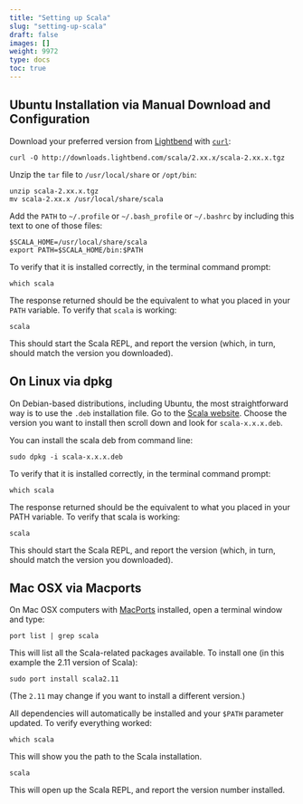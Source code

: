 ```yaml
---
title: "Setting up Scala"
slug: "setting-up-scala"
draft: false
images: []
weight: 9972
type: docs
toc: true
---
```


## Ubuntu Installation via Manual Download and Configuration
Download your preferred version from [Lightbend][1] with [`curl`][2]:

```
curl -O http://downloads.lightbend.com/scala/2.xx.x/scala-2.xx.x.tgz
```

Unzip the `tar` file to `/usr/local/share` or `/opt/bin`:

```
unzip scala-2.xx.x.tgz 
mv scala-2.xx.x /usr/local/share/scala
```

Add the `PATH` to `~/.profile` or `~/.bash_profile` or `~/.bashrc` by including this text to one of those files:
```
$SCALA_HOME=/usr/local/share/scala
export PATH=$SCALA_HOME/bin:$PATH
```

To verify that it is installed correctly, in the terminal command prompt:
```
which scala
```
The response returned should be the equivalent to what you placed in your `PATH` variable. To verify that `scala` is working:
```
scala
```
This should start the Scala REPL, and report the version (which, in turn, should match the version you downloaded).


  [1]: http://www.lightbend.com/
  [2]: https://en.wikipedia.org/wiki/CURL

## On Linux via dpkg

On Debian-based distributions, including Ubuntu, the most straightforward way is to use the `.deb` installation file. Go to the [Scala website][1]. Choose the version you want to install then scroll down and look for `scala-x.x.x.deb`.

You can install the scala deb from command line:

    sudo dpkg -i scala-x.x.x.deb

To verify that it is installed correctly, in the terminal command prompt:

    which scala
The response returned should be the equivalent to what you placed in your PATH variable. To verify that scala is working:

    scala
This should start the Scala REPL, and report the version (which, in turn, should match the version you downloaded).

  [1]: http://www.scala-lang.org/download/all.html

## Mac OSX via Macports
On Mac OSX computers with [MacPorts][1] installed, open a terminal window and type:

```
port list | grep scala
```

This will list all the Scala-related packages available. To install one (in this example the 2.11 version of Scala):

```
sudo port install scala2.11
```

(The `2.11` may change if you want to install a different version.)

All dependencies will automatically be installed and your `$PATH` parameter updated. To verify everything worked:

```
which scala
```
This will show you the path to the Scala installation.

```
scala
```
This will open up the Scala REPL, and report the version number installed.


  [1]: https://www.macports.org/

